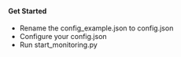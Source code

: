 #### Get Started

- Rename the config_example.json to config.json
- Configure your config.json
- Run start_monitoring.py